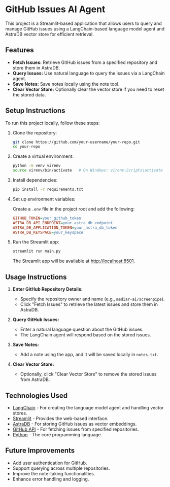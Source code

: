# GitHub Issues AI Agent

This project is a Streamlit-based application that allows users to query and manage GitHub issues using a LangChain-based language model agent and AstraDB vector store for efficient retrieval.

## Features

- **Fetch Issues:** Retrieve GitHub issues from a specified repository and store them in AstraDB.
- **Query Issues:** Use natural language to query the issues via a LangChain agent.
- **Save Notes:** Save notes locally using the note tool.
- **Clear Vector Store:** Optionally clear the vector store if you need to reset the stored data.

## Setup Instructions

To run this project locally, follow these steps:

1. Clone the repository:

    ```bash
    git clone https://github.com/your-username/your-repo.git
    cd your-repo
    ```

2. Create a virtual environment:

    ```bash
    python -m venv virenv
    source virenv/bin/activate   # On Windows: virenv\Scripts\activate
    ```

3. Install dependencies:

    ```bash
    pip install -r requirements.txt
    ```

4. Set up environment variables:

   Create a `.env` file in the project root and add the following:

    ```ini
    GITHUB_TOKEN=your_github_token
    ASTRA_DB_API_ENDPOINT=your_astra_db_endpoint
    ASTRA_DB_APPLICATION_TOKEN=your_astra_db_token
    ASTRA_DB_KEYSPACE=your_keyspace
    ```

5. Run the Streamlit app:

    ```bash
    streamlit run main.py
    ```

   The Streamlit app will be available at [http://localhost:8501](http://localhost:8501).

## Usage Instructions

1. **Enter GitHub Repository Details:**
   - Specify the repository owner and name (e.g., `mediar-ai/screenpipe`).
   - Click "Fetch Issues" to retrieve the latest issues and store them in AstraDB.

2. **Query GitHub Issues:**
   - Enter a natural language question about the GitHub issues.
   - The LangChain agent will respond based on the stored issues.

3. **Save Notes:**
   - Add a note using the app, and it will be saved locally in `notes.txt`.

4. **Clear Vector Store:**
   - Optionally, click "Clear Vector Store" to remove the stored issues from AstraDB.

## Technologies Used

- [LangChain](https://langchain.com/) - For creating the language model agent and handling vector stores.
- [Streamlit](https://streamlit.io/) - Provides the web-based interface.
- [AstraDB](https://astra.datastax.com/) - For storing GitHub issues as vector embeddings.
- [GitHub API](https://docs.github.com/en/rest) - For fetching issues from specified repositories.
- [Python](https://www.python.org/) - The core programming language.

## Future Improvements

- Add user authentication for GitHub.
- Support querying across multiple repositories.
- Improve the note-taking functionalities.
- Enhance error handling and logging.


